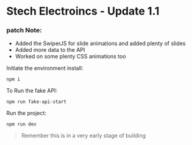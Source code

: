 # Stech Electroincs - Update 1.1

### patch Note:

- Added the SwiperJS for slide animations and added plenty of slides
- Added more data to the API
- Worked on some plenty CSS animations too

Initiate the environment install:

```
npm i
```

To Run the fake API:

```
npm run fake-api-start
```

Run the project:

```
npm run dev
```

> Remember this is in a very early stage of building
